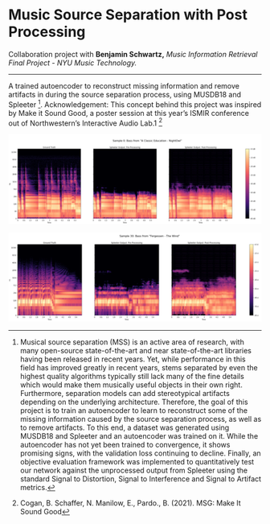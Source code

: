# Music Source Separation with Post Processing

Collaboration project with **Benjamin Schwartz,** *Music Information Retrieval Final Project - NYU Music Technology.*

---

A trained autoencoder to reconstruct missing information and remove artifacts in during the source separation process, using MUSDB18 and Spleeter [^1]. Acknowledgement: This concept behind this project was inspired by Make it Sound Good, a poster session at this year’s ISMIR conference out of Northwestern’s Interactive Audio Lab.1 [^2]


![alt text](NightOwl.jpg)

![alt text](Fergessen.jpg)




[^1]: Musical source separation (MSS) is an active area of research, with many open-source state-of-the-art and near state-of-the-art libraries having been released in recent years. Yet, while performance in this field has improved greatly in recent years, stems separated by even the highest quality algorithms typically still lack many of the fine details which would make them musically useful objects in their own right. Furthermore, separation models can add stereotypical artifacts depending on the underlying architecture. Therefore, the goal of this project is to train an autoencoder to learn to reconstruct some of the missing information caused by the source separation process, as well as to remove artifacts. To this end, a dataset was generated using MUSDB18 and Spleeter and an autoencoder was trained on it. While the autoencoder has not yet been trained to convergence, it shows promising signs, with the validation loss continuing to decline. Finally, an objective evaluation framework was implemented to quantitatively test our network against the unprocessed output from Spleeter using the standard Signal to Distortion, Signal to Interference and Signal to Artifact metrics.
[^2]: Cogan, B. Schaffer, N. Manilow, E., Pardo., B. (2021). MSG: Make It Sound Good
